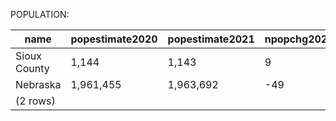 POPULATION:

|     name     | popestimate2020 | popestimate2021 | npopchg2020 | npopchg2021 | births2020 | births2021 | deaths2020 | deaths2021 | naturalchg2020 | naturalchg2021 | internationalmig2020 | internationalmig2021 | domesticmig2020 | domesticmig2021 | netmig2020 | netmig2021 | rbirth2021 | rdeath2021 | rnaturalchg2021 | rinternationalmig2021 | rdomesticmig2021 | rnetmig2021 |
|--------------|-----------------|-----------------|-------------|-------------|------------|------------|------------|------------|----------------|----------------|----------------------|----------------------|-----------------|-----------------|------------|------------|------------|------------|-----------------|-----------------------|------------------|-------------|
| Sioux County | 1,144           | 1,143           | 9           | -1          | 1          | 5          | 0          | 12         | 1              | -7             | 0                    | 1                    | 9               | 4               | 9          | 5          |       4.37 |      10.49 |           -6.12 |                  0.87 |             3.50 |        4.37|
| Nebraska     | 1,961,455       | 1,963,692       | -49         | 2,237       | 6,099      | 23,524     | 5,041      | 19,213     | 1,058          | 4,311          | 25                   | 1,044                | -1,134          | -3,313          | -1,109     | -2,269     |      11.99 |       9.79 |            2.20 |                  0.53 |            -1.69 |       -1.16|
|(2 rows)|

